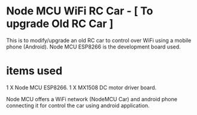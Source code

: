 # Node MCU WiFi RC Car - [ To upgrade Old RC Car ]
This is to modify/upgrade an old RC car to control over WiFi using a mobile phone (Android). Node MCU ESP8266 is the development board used.

# items used
1 X Node MCU ESP8266.
1 X MX1508 DC motor driver board.

Node MCU offers a WiFi network (NodeMCU Car) and android phone connecting it for control the car using android application.
